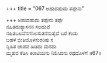 +++
title = "067 ಅಹುದಹುದು ತಪ್ಪೇನು"

+++
ಅಹುದಹುದು ತಪ್ಪೇನು ತಪ್ಪೇ  
ನಹಿತದುಶ್ಯಾಸನನ ಸಲಹುವೆ  
ನಹಿತಬಲವೆನಗನಿಲಸುತನೆನುತೈದೆ ಬರೆ ಕಂಡು  
ಬಹಳ ಭೀತಿಯೊಳಸುರರಿಪು ಸ  
ನ್ನಿಹಿತ ಚಾಪವ ಹಿಡಿದು ಮನದು  
ಮ್ಮಹವ ಕೆಡಿಸಿ ಕಿರೀಟಿಯನು ನಿಲಿಸಿದನು ರಥದೊಳಗೆ     ॥67॥